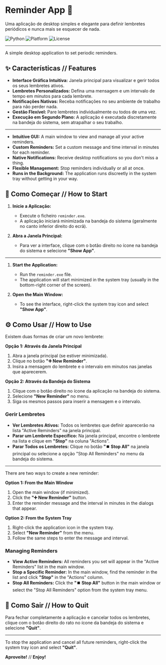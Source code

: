 #  Reminder App 🔔

Uma aplicação de desktop simples e elegante para definir lembretes periódicos e nunca mais se esquecer de nada.

![Python](https://img.shields.io/badge/Python-3.8+-blue.svg)
![Platform](https://img.shields.io/badge/Platform-Windows%20|%20Linux%20|%20macOS-green.svg)
![License](https://img.shields.io/badge/License-MIT-yellow.svg)

---

A simple desktop application to set periodic reminders.

## ✨ Características // Features

- **Interface Gráfica Intuitiva:** Janela principal para visualizar e gerir todos os seus lembretes ativos.
- **Lembretes Personalizados:** Defina uma mensagem e um intervalo de tempo em minutos para cada lembrete.
- **Notificações Nativas:** Receba notificações no seu ambiente de trabalho para não perder nada.
- **Gestão Flexível:** Pare lembretes individualmente ou todos de uma vez.
- **Execução em Segundo Plano:** A aplicação é executada discretamente na bandeja do sistema, sem atrapalhar o seu trabalho.

--- 

- **Intuitive GUI:** A main window to view and manage all your active reminders.
- **Custom Reminders:** Set a custom message and time interval in minutes for each reminder.
- **Native Notifications:** Receive desktop notifications so you don't miss a thing.
- **Flexible Management:** Stop reminders individually or all at once.
- **Runs in the Background:** The application runs discreetly in the system tray without getting in your way.

## 🚀 Como Começar // How to Start

1.  **Inicie a Aplicação:**
    -   Execute o ficheiro `reminder.exe`.
    -   A aplicação iniciará minimizada na bandeja do sistema (geralmente no canto inferior direito do ecrã).

2.  **Abra a Janela Principal:**
    -   Para ver a interface, clique com o botão direito no ícone na bandeja do sistema e selecione **"Show App"**.

---

1.  **Start the Application:**
    -   Run the `reminder.exe` file.
    -   The application will start minimized in the system tray (usually in the bottom-right corner of the screen).

2.  **Open the Main Window:**
    -   To see the interface, right-click the system tray icon and select **"Show App"**.

## ⚙️ Como Usar // How to Use

Existem duas formas de criar um novo lembrete:

**Opção 1: Através da Janela Principal**
1.  Abra a janela principal (se estiver minimizada).
2.  Clique no botão **"➕ New Reminder"**.
3.  Insira a mensagem do lembrete e o intervalo em minutos nas janelas que aparecerem.

**Opção 2: Através da Bandeja do Sistema**
1.  Clique com o botão direito no ícone da aplicação na bandeja do sistema.
2.  Selecione **"New Reminder"** no menu.
3.  Siga os mesmos passos para inserir a mensagem e o intervalo.

### Gerir Lembretes

-   **Ver Lembretes Ativos:** Todos os lembretes que definir aparecerão na lista "Active Reminders" na janela principal.
-   **Parar um Lembrete Específico:** Na janela principal, encontre o lembrete na lista e clique em **"Stop"** na coluna "Actions".
-   **Parar Todos os Lembretes:** Clique no botão **"⏹️ Stop All"** na janela principal ou selecione a opção "Stop All Reminders" no menu da bandeja do sistema.

---

There are two ways to create a new reminder:

**Option 1: From the Main Window**
1.  Open the main window (if minimized).
2.  Click the **"➕ New Reminder"** button.
3.  Enter the reminder message and the interval in minutes in the dialogs that appear.

**Option 2: From the System Tray**
1.  Right-click the application icon in the system tray.
2.  Select **"New Reminder"** from the menu.
3.  Follow the same steps to enter the message and interval.

### Managing Reminders

-   **View Active Reminders:** All reminders you set will appear in the "Active Reminders" list in the main window.
-   **Stop a Specific Reminder:** In the main window, find the reminder in the list and click **"Stop"** in the "Actions" column.
-   **Stop All Reminders:** Click the **"⏹️ Stop All"** button in the main window or select the "Stop All Reminders" option from the system tray menu.

## 🛑 Como Sair // How to Quit

Para fechar completamente a aplicação e cancelar todos os lembretes, clique com o botão direito do rato no ícone da bandeja do sistema e selecione **"Quit"**.

---

To stop the application and cancel all future reminders, right-click the system tray icon and select **"Quit"**.

**Aproveite!** // **Enjoy!**